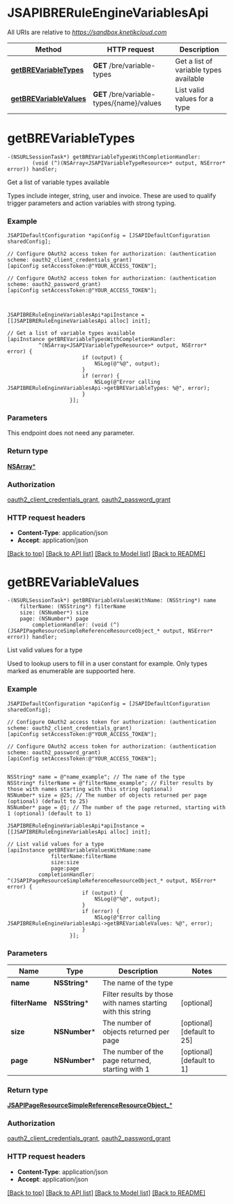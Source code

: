 # JSAPIBRERuleEngineVariablesApi

All URIs are relative to *https://sandbox.knetikcloud.com*

Method | HTTP request | Description
------------- | ------------- | -------------
[**getBREVariableTypes**](JSAPIBRERuleEngineVariablesApi.md#getbrevariabletypes) | **GET** /bre/variable-types | Get a list of variable types available
[**getBREVariableValues**](JSAPIBRERuleEngineVariablesApi.md#getbrevariablevalues) | **GET** /bre/variable-types/{name}/values | List valid values for a type


# **getBREVariableTypes**
```objc
-(NSURLSessionTask*) getBREVariableTypesWithCompletionHandler: 
        (void (^)(NSArray<JSAPIVariableTypeResource>* output, NSError* error)) handler;
```

Get a list of variable types available

Types include integer, string, user and invoice. These are used to qualify trigger parameters and action variables with strong typing.

### Example 
```objc
JSAPIDefaultConfiguration *apiConfig = [JSAPIDefaultConfiguration sharedConfig];

// Configure OAuth2 access token for authorization: (authentication scheme: oauth2_client_credentials_grant)
[apiConfig setAccessToken:@"YOUR_ACCESS_TOKEN"];

// Configure OAuth2 access token for authorization: (authentication scheme: oauth2_password_grant)
[apiConfig setAccessToken:@"YOUR_ACCESS_TOKEN"];



JSAPIBRERuleEngineVariablesApi*apiInstance = [[JSAPIBRERuleEngineVariablesApi alloc] init];

// Get a list of variable types available
[apiInstance getBREVariableTypesWithCompletionHandler: 
          ^(NSArray<JSAPIVariableTypeResource>* output, NSError* error) {
                        if (output) {
                            NSLog(@"%@", output);
                        }
                        if (error) {
                            NSLog(@"Error calling JSAPIBRERuleEngineVariablesApi->getBREVariableTypes: %@", error);
                        }
                    }];
```

### Parameters
This endpoint does not need any parameter.

### Return type

[**NSArray<JSAPIVariableTypeResource>***](JSAPIVariableTypeResource.md)

### Authorization

[oauth2_client_credentials_grant](../README.md#oauth2_client_credentials_grant), [oauth2_password_grant](../README.md#oauth2_password_grant)

### HTTP request headers

 - **Content-Type**: application/json
 - **Accept**: application/json

[[Back to top]](#) [[Back to API list]](../README.md#documentation-for-api-endpoints) [[Back to Model list]](../README.md#documentation-for-models) [[Back to README]](../README.md)

# **getBREVariableValues**
```objc
-(NSURLSessionTask*) getBREVariableValuesWithName: (NSString*) name
    filterName: (NSString*) filterName
    size: (NSNumber*) size
    page: (NSNumber*) page
        completionHandler: (void (^)(JSAPIPageResourceSimpleReferenceResourceObject_* output, NSError* error)) handler;
```

List valid values for a type

Used to lookup users to fill in a user constant for example. Only types marked as enumerable are suppoorted here.

### Example 
```objc
JSAPIDefaultConfiguration *apiConfig = [JSAPIDefaultConfiguration sharedConfig];

// Configure OAuth2 access token for authorization: (authentication scheme: oauth2_client_credentials_grant)
[apiConfig setAccessToken:@"YOUR_ACCESS_TOKEN"];

// Configure OAuth2 access token for authorization: (authentication scheme: oauth2_password_grant)
[apiConfig setAccessToken:@"YOUR_ACCESS_TOKEN"];


NSString* name = @"name_example"; // The name of the type
NSString* filterName = @"filterName_example"; // Filter results by those with names starting with this string (optional)
NSNumber* size = @25; // The number of objects returned per page (optional) (default to 25)
NSNumber* page = @1; // The number of the page returned, starting with 1 (optional) (default to 1)

JSAPIBRERuleEngineVariablesApi*apiInstance = [[JSAPIBRERuleEngineVariablesApi alloc] init];

// List valid values for a type
[apiInstance getBREVariableValuesWithName:name
              filterName:filterName
              size:size
              page:page
          completionHandler: ^(JSAPIPageResourceSimpleReferenceResourceObject_* output, NSError* error) {
                        if (output) {
                            NSLog(@"%@", output);
                        }
                        if (error) {
                            NSLog(@"Error calling JSAPIBRERuleEngineVariablesApi->getBREVariableValues: %@", error);
                        }
                    }];
```

### Parameters

Name | Type | Description  | Notes
------------- | ------------- | ------------- | -------------
 **name** | **NSString***| The name of the type | 
 **filterName** | **NSString***| Filter results by those with names starting with this string | [optional] 
 **size** | **NSNumber***| The number of objects returned per page | [optional] [default to 25]
 **page** | **NSNumber***| The number of the page returned, starting with 1 | [optional] [default to 1]

### Return type

[**JSAPIPageResourceSimpleReferenceResourceObject_***](JSAPIPageResourceSimpleReferenceResourceObject_.md)

### Authorization

[oauth2_client_credentials_grant](../README.md#oauth2_client_credentials_grant), [oauth2_password_grant](../README.md#oauth2_password_grant)

### HTTP request headers

 - **Content-Type**: application/json
 - **Accept**: application/json

[[Back to top]](#) [[Back to API list]](../README.md#documentation-for-api-endpoints) [[Back to Model list]](../README.md#documentation-for-models) [[Back to README]](../README.md)

